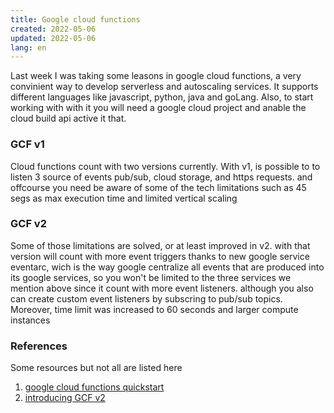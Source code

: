 ```yaml
---
title: Google cloud functions
created: 2022-05-06
updated: 2022-05-06
lang: en
---
```


Last week I was taking some leasons in google cloud functions, a very convinient way to develop serverless and autoscaling services. It supports different languages like javascript, python, java and goLang. Also, to start working with with it you will need a google cloud project and anable the cloud build api active it that.

### GCF v1

Cloud functions count with two versions currently. With v1, is possible to to listen 3 source of events pub/sub, cloud storage, and https requests. and offcourse you need be aware of some of the tech limitations such as 45 segs as max execution time and limited vertical scaling

### GCF v2

Some of those limitations are solved, or at least improved in v2. with that version will count with more event triggers thanks to new google service eventarc, wich is the way google centralize all events that are produced into its google services, so you won't be limited to the three services we mention above since it count with more event listeners. although you also can create custom event listeners by subscring to pub/sub topics. Moreover, time limit was increased to 60 seconds and larger compute instances

### References

Some resources but not all are listed here

1. [google cloud functions quickstart](https://cloud.google.com/functions/docs/quickstarts)
2. [introducing GCF v2](https://cloud.google.com/blog/products/serverless/introducing-the-next-generation-of-cloud-functions)

